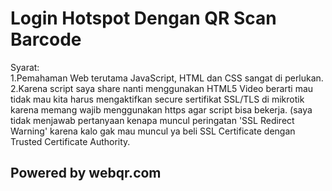 # Login Hotspot Dengan QR Scan Barcode

Syarat:<br>
1.Pemahaman Web terutama JavaScript, HTML dan CSS sangat di perlukan.<br>
2.Karena script saya share nanti menggunakan HTML5 Video berarti mau tidak mau kita harus mengaktifkan secure sertifikat SSL/TLS di mikrotik karena memang wajib menggunakan https agar script bisa bekerja. (saya tidak menjawab pertanyaan kenapa muncul peringatan 'SSL Redirect Warning' karena kalo gak mau muncul ya beli SSL Certificate dengan Trusted Certificate Authority.<br>




## <b>Powered by webqr.com</b>


